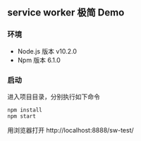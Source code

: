 ## service worker 极简 Demo

### 环境

* Node.js 版本 v10.2.0
* Npm 版本 6.1.0

### 启动

进入项目目录，分别执行如下命令

```
npm install
npm start
```

用浏览器打开 http://localhost:8888/sw-test/

